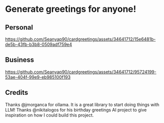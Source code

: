 # Generate greetings for anyone!


## Personal

https://github.com/Seanyap90/cardgreetings/assets/34641712/15e6481b-de5b-43fb-b3b8-0509adf759e4

## Business


https://github.com/Seanyap90/cardgreetings/assets/34641712/95724199-53ae-404f-99e9-eb985100f193


## Credits

Thanks @jmorganca for ollama.  It is a great library to start doing things with LLM!
Thanks @nikitalogos for his birthday greetings AI project to give inspiration on how I could build this project.


